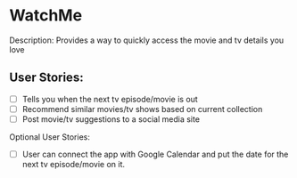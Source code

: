 # WatchMe

Description: Provides a way to quickly access the movie and tv details you love 

## User Stories: 
- [ ] Tells you when the next tv episode/movie is out 
- [ ] Recommend similar movies/tv shows based on current collection 
- [ ] Post movie/tv suggestions to a social media site 

Optional User Stories:
- [ ] User can connect the app with Google Calendar and put the date for the next tv episode/movie on it.

